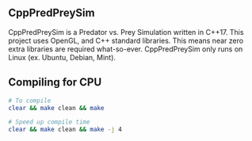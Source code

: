 CppPredPreySim
----------------

CppPredPreySim is a Predator vs. Prey Simulation written in C++17. This project
uses OpenGL, and C++ standard libraries. This means near zero extra libraries are
required what-so-ever. CppPredPreySim only runs on Linux (ex. Ubuntu, Debian, Mint).

Compiling for CPU
-----------------

```bash
# To compile
clear && make clean && make

# Speed up compile time
clear && make clean && make -j 4
```
